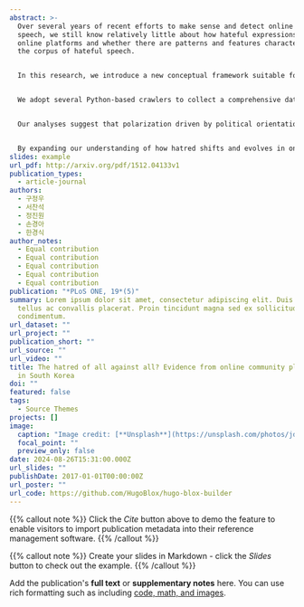 ```yaml
---
abstract: >-
  Over several years of recent efforts to make sense and detect online hate
  speech, we still know relatively little about how hateful expressions enter
  online platforms and whether there are patterns and features characterizing
  the corpus of hateful speech.


  In this research, we introduce a new conceptual framework suitable for better capturing the overall scope and dynamics of the current forms of online hateful speech.


  We adopt several Python-based crawlers to collect a comprehensive data set covering a variety of subjects from a multiplicity of online communities in South Korea. We apply the notions of marginalization and polarization in identifying patterns and dynamics of online hateful speech.


  Our analyses suggest that polarization driven by political orientation and age difference predominates in the hateful speech in most communities, while marginalization of social minority groups is also salient in other communities. Furthermore, we identify a temporal shift in the trends of online hate from gender to age based, reflecting the changing sociopolitical conditions within the polarization dynamics in South Korea.


  By expanding our understanding of how hatred shifts and evolves in online communities, our study provides theoretical and practical implications for both researchers and policy-makers.
slides: example
url_pdf: http://arxiv.org/pdf/1512.04133v1
publication_types:
  - article-journal
authors:
  - 구정우
  - 서찬석
  - 정진원
  - 손경아
  - 한경식
author_notes:
  - Equal contribution
  - Equal contribution
  - Equal contribution
  - Equal contribution
  - Equal contribution
publication: "*PLoS ONE, 19*(5)"
summary: Lorem ipsum dolor sit amet, consectetur adipiscing elit. Duis posuere
  tellus ac convallis placerat. Proin tincidunt magna sed ex sollicitudin
  condimentum.
url_dataset: ""
url_project: ""
publication_short: ""
url_source: ""
url_video: ""
title: The hatred of all against all? Evidence from online community platforms
  in South Korea
doi: ""
featured: false
tags:
  - Source Themes
projects: []
image:
  caption: "Image credit: [**Unsplash**](https://unsplash.com/photos/jdD8gXaTZsc)"
  focal_point: ""
  preview_only: false
date: 2024-08-26T15:31:00.000Z
url_slides: ""
publishDate: 2017-01-01T00:00:00Z
url_poster: ""
url_code: https://github.com/HugoBlox/hugo-blox-builder
---
```


{{% callout note %}}
Click the *Cite* button above to demo the feature to enable visitors to import publication metadata into their reference management software.
{{% /callout %}}

{{% callout note %}}
Create your slides in Markdown - click the *Slides* button to check out the example.
{{% /callout %}}

Add the publication's **full text** or **supplementary notes** here. You can use rich formatting such as including [code, math, and images](https://docs.hugoblox.com/content/writing-markdown-latex/).
